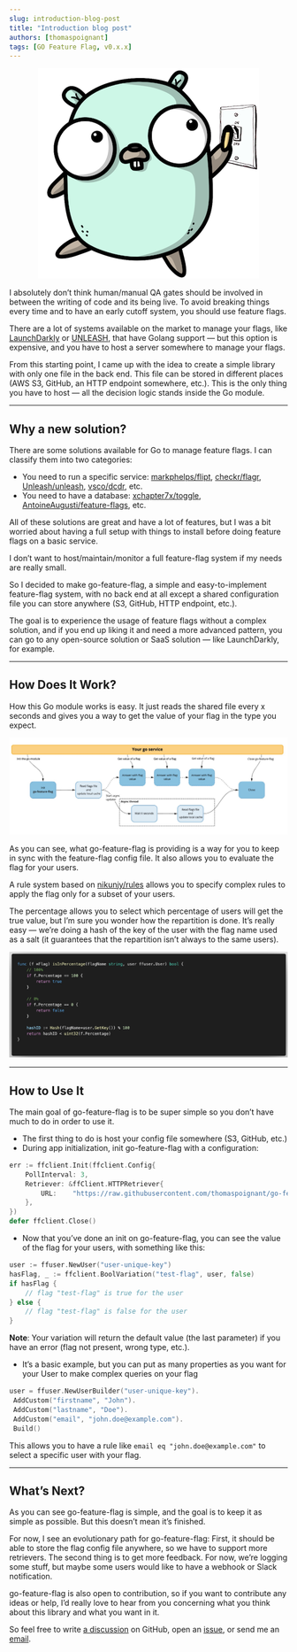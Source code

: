 ```yaml
---
slug: introduction-blog-post
title: "Introduction blog post"
authors: [thomaspoignant]
tags: [GO Feature Flag, v0.x.x]
---
```


<center>

  ![](./logo.png)
  
</center>

I absolutely don’t think human/manual QA gates should be involved in between the writing of code and its being live. To avoid breaking things every time and to have an early cutoff system, you should use feature flags.

There are a lot of systems available on the market to manage your flags, like [LaunchDarkly](https://launchdarkly.com/) or [UNLEASH](https://unleash.org/), that have Golang support — but this option is expensive, and you have to host a server somewhere to manage your flags.

From this starting point, I came up with the idea to create a simple library with only one file in the back end. This file can be stored in different places (AWS S3, GitHub, an HTTP endpoint somewhere, etc.). This is the only thing you have to host — all the decision logic stands inside the Go module.

<!-- truncate -->

---

## Why a new solution?

There are some solutions available for Go to manage feature flags. I can classify them into two categories:

- You need to run a specific service: [markphelps/flipt](https://github.com/markphelps/flipt), [checkr/flagr](https://github.com/checkr/flagr), [Unleash/unleash](https://github.com/Unleash/unleash), [vsco/dcdr](https://github.com/vsco/dcdr), etc.
- You need to have a database: [xchapter7x/toggle](https://github.com/xchapter7x/toggle), [AntoineAugusti/feature-flags](https://github.com/AntoineAugusti/feature-flags), etc.

All of these solutions are great and have a lot of features, but I was a bit worried about having a full setup with things to install before doing feature flags on a basic service.

I don’t want to host/maintain/monitor a full feature-flag system if my needs are really small.

So I decided to make go-feature-flag, a simple and easy-to-implement feature-flag system, with no back end at all except a shared configuration file you can store anywhere (S3, GitHub, HTTP endpoint, etc.).

The goal is to experience the usage of feature flags without a complex solution, and if you end up liking it and need a more advanced pattern, you can go to any open-source solution or SaaS solution — like LaunchDarkly, for example.

--- 

## How Does It Work?

How this Go module works is easy. It just reads the shared file every x seconds and gives you a way to get the value of your flag in the type you expect.

![](./sdk-explanation.jpg)

As you can see, what go-feature-flag is providing is a way for you to keep in sync with the feature-flag config file. It also allows you to evaluate the flag for your users.

A rule system based on [nikunjy/rules](https://github.com/nikunjy/rules) allows you to specify complex rules to apply the flag only for a subset of your users.

The percentage allows you to select which percentage of users will get the true value, but I’m sure you wonder how the repartition is done. It’s really easy — we’re doing a hash of the key of the user with the flag name used as a salt (it guarantees that the repartition isn’t always to the same users).

![](./code.png)

---

## How to Use It

The main goal of go-feature-flag is to be super simple so you don’t have much to do in order to use it.

- The first thing to do is host your config file somewhere (S3, GitHub, etc.)
- During app initialization, init go-feature-flag with a configuration:

```go
err := ffclient.Init(ffclient.Config{
    PollInterval: 3,
    Retriever: &ffClient.HTTPRetriever{
        URL:    "https://raw.githubusercontent.com/thomaspoignant/go-feature-flag/main/testdata/test.yaml",
    },
})
defer ffclient.Close()
```

- Now that you’ve done an init on go-feature-flag, you can see the value of the flag for your users, with something like this:

```go
user := ffuser.NewUser("user-unique-key")
hasFlag, _ := ffclient.BoolVariation("test-flag", user, false)
if hasFlag {
    // flag "test-flag" is true for the user
} else {
    // flag "test-flag" is false for the user
}
```

**Note**: Your variation will return the default value (the last parameter) if you have an error (flag not present, wrong type, etc.).

- It’s a basic example, but you can put as many properties as you want for your User to make complex queries on your flag

```go
user = ffuser.NewUserBuilder("user-unique-key").
 AddCustom("firstname", "John").
 AddCustom("lastname", "Doe").
 AddCustom("email", "john.doe@example.com").
 Build()
```

This allows you to have a rule like `email eq "john.doe@example.com"` to select a specific user with your flag.

--- 

## What’s Next?
As you can see go-feature-flag is simple, and the goal is to keep it as simple as possible. But this doesn’t mean it’s finished.

For now, I see an evolutionary path for go-feature-flag: First, it should be able to store the flag config file anywhere, so we have to support more retrievers. The second thing is to get more feedback. For now, we’re logging some stuff, but maybe some users would like to have a webhook or Slack notification.

go-feature-flag is also open to contribution, so if you want to contribute any ideas or help, I’d really love to hear from you concerning what you think about this library and what you want in it.

So feel free to write [a discussion](https://github.com/thomaspoignant/go-feature-flag/discussions) on GitHub, open an [issue](https://github.com/thomaspoignant/go-feature-flag/issues), or send me an [email](mailto:contact@gofeatureflag.org).
